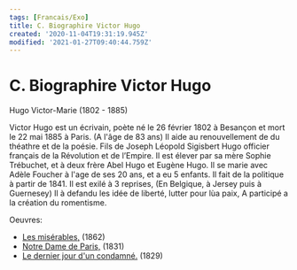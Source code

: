 ```yaml
---
tags: [Francais/Exo]
title: C. Biographire Victor Hugo
created: '2020-11-04T19:31:19.945Z'
modified: '2021-01-27T09:40:44.759Z'
---
```


# C. Biographire Victor Hugo

Hugo Victor-Marie (1802 - 1885)

Victor Hugo est un écrivain, poète né le 26 février 1802 à Besançon et mort le 22 mai 1885 à Paris. (A l'âge de 83 ans)
Il aide au renouvellement de du théathre et de la poésie.
Fils de Joseph Léopold Sigisbert Hugo officier français de la Révolution et de l’Empire.
Il est élever par sa mère Sophie Trébuchet, et à deux frère Abel Hugo et Eugène Hugo.
Il se marie avec Adèle Foucher à l'age de ses 20 ans, et a eu 5 enfants.
Il fait de la politique à partir de 1841.
Il est exilé à 3 reprises, (En Belgique, à Jersey puis à Guernesey)
Il à defandu les idée de liberté, lutter pour lùa paix, A participé a la création du romentisme.

Oeuvres:
- <u>Les misérables,</u> (1862)
- <u>Notre Dame de Paris,</u> (1831)
- <u>Le dernier jour d'un condamné.</u> (1829)




